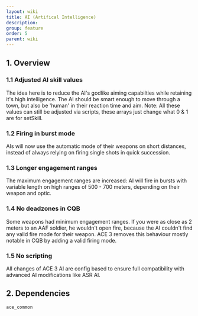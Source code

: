 ```yaml
---
layout: wiki
title: AI (Artifical Intelligence)
description: 
group: feature
order: 5
parent: wiki
---
```


## 1. Overview

### 1.1 Adjusted AI skill values
The idea here is to reduce the AI's godlike aiming capabilties while retaining it's high intelligence. The AI should be smart enough to move through a town, but also be 'human' in their reaction time and aim.
Note: All these values can still be adjusted via scripts, these arrays just change what 0 & 1 are for setSkill.

### 1.2 Firing in burst mode
AIs will now use the automatic mode of their weapons on short distances, instead of always relying on firing single shots in quick succession.

### 1.3 Longer engagement ranges
The maximum engagement ranges are increased: AI will fire in bursts with variable length on high ranges of 500 - 700 meters, depending on their weapon and optic.

### 1.4 No deadzones in CQB
Some weapons had minimum engagement ranges. If you were as close as 2 meters to an AAF soldier, he wouldn't open fire, because the AI couldn't find any valid fire mode for their weapon. ACE 3 removes this behaviour mostly notable in CQB by adding a valid firing mode.

### 1.5 No scripting
All changes of ACE 3 AI are config based to ensure full compatibility with advanced AI modifications like ASR AI.


## 2. Dependencies

`ace_common`
